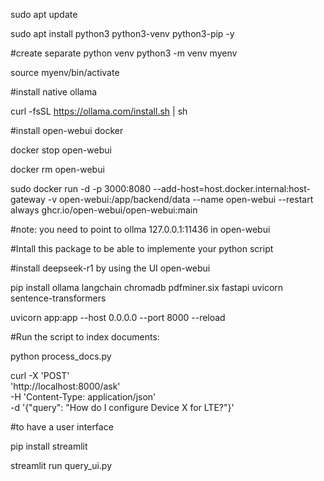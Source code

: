 sudo apt update

sudo apt install python3 python3-venv python3-pip -y

#create separate python venv
python3 -m venv myenv

source myenv/bin/activate

#install native ollama

curl -fsSL https://ollama.com/install.sh | sh

#install open-webui docker

docker stop open-webui

docker rm open-webui

sudo docker run -d -p 3000:8080 --add-host=host.docker.internal:host-gateway -v open-webui:/app/backend/data --name open-webui --restart always ghcr.io/open-webui/open-webui:main

#note: you need to point to ollma 127.0.0.1:11436 in open-webui

#Intall this package to be able to implemente your python script

#install deepseek-r1 by using the UI open-webui

pip install ollama langchain chromadb pdfminer.six fastapi uvicorn sentence-transformers

uvicorn app:app --host 0.0.0.0 --port 8000 --reload

#Run the script to index documents:

python process_docs.py

curl -X 'POST' \
  'http://localhost:8000/ask' \
  -H 'Content-Type: application/json' \
  -d '{"query": "How do I configure Device X for LTE?"}'


#to have a user interface

pip install streamlit

streamlit run query_ui.py






